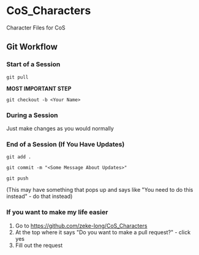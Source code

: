 # CoS_Characters
Character Files for CoS

## Git Workflow

### Start of a Session
```
git pull
```

**MOST IMPORTANT STEP**
```
git checkout -b <Your Name> 
```

### During a Session

Just make changes as you would normally

### End of a Session (If You Have Updates)
```
git add .
```

```
git commit -m "<Some Message About Updates>"
```

```
git push
```
(This may have something that pops up and says like "You need to do this instead" - do that instead)

### If you want to make my life easier

1. Go to https://github.com/zeke-long/CoS_Characters
2. At the top where it says "Do you want to make a pull request?" - click yes
3. Fill out the request